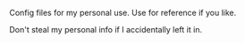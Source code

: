 Config files for my personal use. Use for reference if you like.

Don't steal my personal info if I accidentally left it in.
